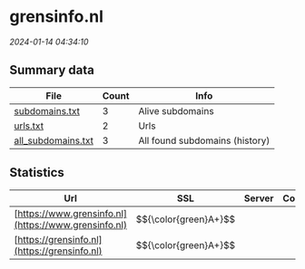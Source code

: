 # grensinfo.nl
*2024-01-14 04:34:10*
## Summary data
| File       | Count | Info |
|------------|-------|------|
|[subdomains.txt](/data/grensinfo.nl/subdomains.txt)|3|Alive subdomains|
|[urls.txt](/data/grensinfo.nl/urls.txt)|2|Urls|
|[all_subdomains.txt](/data/grensinfo.nl/all_subdomains.txt)|3|All found subdomains (history)|
## Statistics
| Url | SSL | Server | Cookie | HSTS | CSP | XFO | XXP | RP | Tech |Title |
|------------|-------|------|------|------|------|------|------|------|------|------|
|[https://www.grensinfo.nl](https://www.grensinfo.nl)| $${\color{green}A+}$$ || |:white_check_mark: | 1:white_check_mark: | 2:white_check_mark: | 3:white_check_mark: |HSTS||
|[https://grensinfo.nl](https://grensinfo.nl)| $${\color{green}A+}$$ || |:white_check_mark: | 1:white_check_mark: | 2:white_check_mark: | 3:white_check_mark: |HSTS||